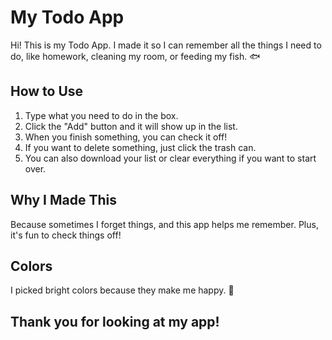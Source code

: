 # My Todo App

Hi! This is my Todo App. I made it so I can remember all the things I need to do, like homework, cleaning my room, or feeding my fish. 🐟

## How to Use
1. Type what you need to do in the box.
2. Click the "Add" button and it will show up in the list.
3. When you finish something, you can check it off!
4. If you want to delete something, just click the trash can.
5. You can also download your list or clear everything if you want to start over.

## Why I Made This
Because sometimes I forget things, and this app helps me remember. Plus, it's fun to check things off!

## Colors
I picked bright colors because they make me happy. 🌈

## Thank you for looking at my app!

